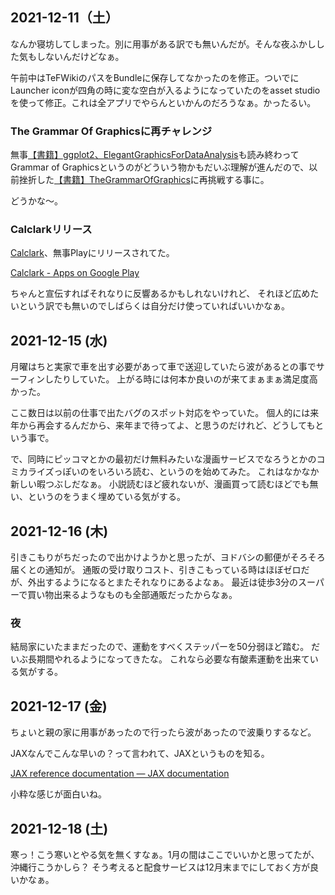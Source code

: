 ## 2021-12-11（土）

なんか寝坊してしまった。別に用事がある訳でも無いんだが。そんな夜ふかしした気もしないんだけどなぁ。

午前中はTeFWikiのパスをBundleに保存してなかったのを修正。ついでにLauncher iconが四角の時に変な空白が入るようになっていたのをasset studioを使って修正。これは全アプリでやらんといかんのだろうなぁ。かったるい。

### The Grammar Of Graphicsに再チャレンジ

無事[【書籍】ggplot2、ElegantGraphicsForDataAnalysis](【書籍】ggplot2、ElegantGraphicsForDataAnalysis.md)も読み終わってGrammar of Graphicsというのがどういう物かもだいぶ理解が進んだので、以前挫折した[【書籍】TheGrammarOfGraphics](【書籍】TheGrammarOfGraphics.md)に再挑戦する事に。

どうかな〜。

### Calclarkリリース

[Calclark](Calclark.md)、無事Playにリリースされてた。

[Calclark - Apps on Google Play](https://play.google.com/store/apps/details?id=io.github.karino2.calclark)

ちゃんと宣伝すればそれなりに反響あるかもしれないけれど、
それほど広めたいという訳でも無いのでしばらくは自分だけ使っていればいいかなぁ。

## 2021-12-15 (水)

月曜はちと実家で車を出す必要があって車で送迎していたら波があるとの事でサーフィンしたりしていた。
上がる時には何本か良いのが来てまぁまぁ満足度高かった。

ここ数日は以前の仕事で出たバグのスポット対応をやっていた。
個人的には来年から再会するんだから、来年まで待ってよ、と思うのだけれど、どうしてもという事で。

で、同時にピッコマとかの最初だけ無料みたいな漫画サービスでなろうとかのコミカライズっぽいのをいろいろ読む、というのを始めてみた。
これはなかなか新しい暇つぶしだなぁ。
小説読むほど疲れないが、漫画買って読むほどでも無い、というのをうまく埋めている気がする。

## 2021-12-16 (木)

引きこもりがちだったので出かけようかと思ったが、ヨドバシの郵便がそろそろ届くとの通知が。
通販の受け取りコスト、引きこもっている時はほぼゼロだが、外出するようになるとまたそれなりにあるよなぁ。
最近は徒歩3分のスーパーで買い物出来るようなものも全部通販だったからなぁ。

### 夜

結局家にいたままだったので、運動をすべくステッパーを50分弱ほど踏む。
だいぶ長期間やれるようになってきたな。
これなら必要な有酸素運動を出来ている気がする。

## 2021-12-17 (金)

ちょいと親の家に用事があったので行ったら波があったので波乗りするなど。

JAXなんでこんな早いの？って言われて、JAXというものを知る。

[JAX reference documentation — JAX documentation](https://jax.readthedocs.io/en/latest/index.html)

小粋な感じが面白いね。

## 2021-12-18 (土)

寒っ！こう寒いとやる気を無くすなぁ。1月の間はここでいいかと思ってたが、沖縄行こうかしら？
そう考えると配食サービスは12月末までにしておく方が良いかなぁ。